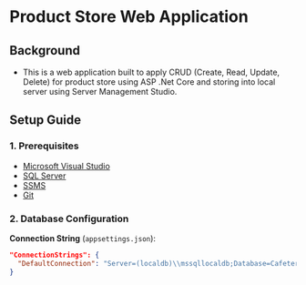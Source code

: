 # Product Store Web Application

## Background
- This is a web application built to apply CRUD (Create, Read, Update, Delete) for product store using ASP .Net Core and storing into local server using Server Management Studio.

## Setup Guide

### 1. Prerequisites
- [Microsoft Visual Studio](https://visualstudio.microsoft.com/thank-you-downloading-visual-studio/?sku=Community&channel=Release&version=VS2022&source=VSLandingPage&cid=2030&passive=false)
- [SQL Server](https://go.microsoft.com/fwlink/p/?linkid=2216019&clcid=0x409&culture=en-us&country=us)
- [SSMS](https://aka.ms/ssmsfullsetup)
- [Git](https://git-scm.com/downloads/win)

### 2. Database Configuration
**Connection String** (`appsettings.json`):
```json
"ConnectionStrings": {
  "DefaultConnection": "Server=(localdb)\\mssqllocaldb;Database=CafeteriaSystem;Trusted_Connection=True;MultipleActiveResultSets=true"
}
```
